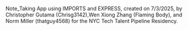 Note_Taking App using IMPORTS and EXPRESS, created on 7/3/2025, by Christopher Gutama (Chrisg3142),Wen Xiong Zhang (Flaming Body), and Norm Miller (thatguy4568) for the NYC Tech Talent Pipeline Residency.
